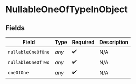 # NullableOneOfTypeInObject


## Fields

| Field              | Type               | Required           | Description        |
| ------------------ | ------------------ | ------------------ | ------------------ |
| `nullableOneOfOne` | *any*              | :heavy_check_mark: | N/A                |
| `nullableOneOfTwo` | *any*              | :heavy_check_mark: | N/A                |
| `oneOfOne`         | *any*              | :heavy_check_mark: | N/A                |